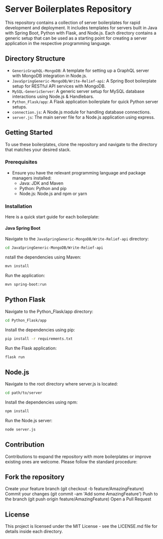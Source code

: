 # Server Boilerplates Repository

This repository contains a collection of server boilerplates for rapid development and deployment. It includes templates for servers built in Java with Spring Boot, Python with Flask, and Node.js. Each directory contains a generic setup that can be used as a starting point for creating a server application in the respective programming language.

## Directory Structure

- `GenericGraphQL-MongoDB`: A template for setting up a GraphQL server with MongoDB integration in Node.js.
- `JavaSpringGeneric-MongoDB/Write-Relief-api`: A Spring Boot boilerplate setup for RESTful API services with MongoDB.
- `MySQL-GenericServer`: A generic server setup for MySQL database interactions using Node.js & Handlebars.
- `Python_Flask/app`: A Flask application boilerplate for quick Python server setups.
- `connection.js`: A Node.js module for handling database connections.
- `server.js`: The main server file for a Node.js application using express.

## Getting Started

To use these boilerplates, clone the repository and navigate to the directory that matches your desired stack.

### Prerequisites

- Ensure you have the relevant programming language and package managers installed:
  - Java: JDK and Maven
  - Python: Python and pip
  - Node.js: Node.js and npm or yarn

### Installation

Here is a quick start guide for each boilerplate:

#### Java Spring Boot

Navigate to the `JavaSpringGeneric-MongoDB/Write-Relief-api` directory:

```bash
cd JavaSpringGeneric-MongoDB/Write-Relief-api
```
nstall the dependencies using Maven:
```bash
mvn install
```
Run the application:
```bash
mvn spring-boot:run
```

## Python Flask
Navigate to the Python_Flask/app directory:

```bash
cd Python_Flask/app
``````
Install the dependencies using pip:

```bash
pip install -r requirements.txt
```
Run the Flask application:
```bash
flask run
```

## Node.js

Navigate to the root directory where server.js is located:

```bash
cd path/to/server
```
Install the dependencies using npm:

```bash
npm install
```

Run the Node.js server:

```bash
node server.js
```
## Contribution
Contributions to expand the repository with more boilerplates or improve existing ones are welcome. Please follow the standard procedure:

## Fork the repository

Create your feature branch (git checkout -b feature/AmazingFeature)
Commit your changes (git commit -am 'Add some AmazingFeature')
Push to the branch (git push origin feature/AmazingFeature)
Open a Pull Request

## License
This project is licensed under the MIT License - see the LICENSE.md file for details inside each directory.
